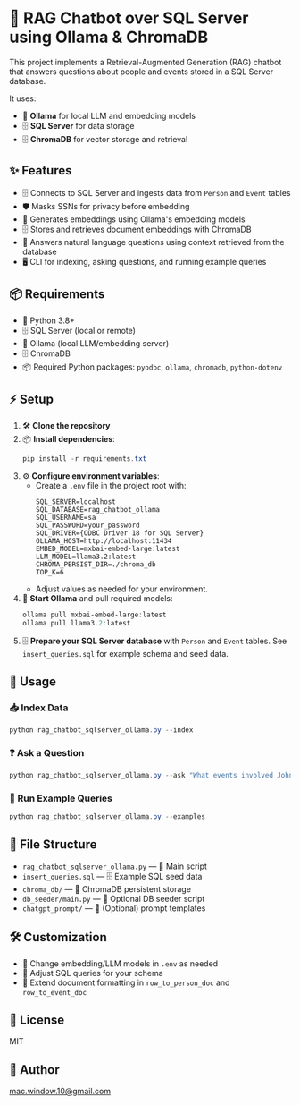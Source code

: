 # 🤖 RAG Chatbot over SQL Server using Ollama & ChromaDB

This project implements a Retrieval-Augmented Generation (RAG) chatbot that answers questions about people and events stored in a SQL Server database.

It uses:

- 🦙 **Ollama** for local LLM and embedding models
- 🗄️ **SQL Server** for data storage
- 🗄️ **ChromaDB** for vector storage and retrieval

## ✨ Features

- 🗄️ Connects to SQL Server and ingests data from `Person` and `Event` tables
- 🛡️ Masks SSNs for privacy before embedding
- 🦙 Generates embeddings using Ollama's embedding models
- 🗄️ Stores and retrieves document embeddings with ChromaDB
- 💬 Answers natural language questions using context retrieved from the database
- 🖥️ CLI for indexing, asking questions, and running example queries

## 📦 Requirements

- 🐍 Python 3.8+
- 🗄️ SQL Server (local or remote)
- 🦙 Ollama (local LLM/embedding server)
- 🗄️ ChromaDB
- 📦 Required Python packages: `pyodbc`, `ollama`, `chromadb`, `python-dotenv`

## ⚡ Setup

1. 🛠️ **Clone the repository**
2. 📦 **Install dependencies**:
   ```powershell
   pip install -r requirements.txt
   ```
3. ⚙️ **Configure environment variables**:
   - Create a `.env` file in the project root with:
     ```env
     SQL_SERVER=localhost
     SQL_DATABASE=rag_chatbot_ollama
     SQL_USERNAME=sa
     SQL_PASSWORD=your_password
     SQL_DRIVER={ODBC Driver 18 for SQL Server}
     OLLAMA_HOST=http://localhost:11434
     EMBED_MODEL=mxbai-embed-large:latest
     LLM_MODEL=llama3.2:latest
     CHROMA_PERSIST_DIR=./chroma_db
     TOP_K=6
     ```
   - Adjust values as needed for your environment.
4. 🦙 **Start Ollama** and pull required models:
   ```powershell
   ollama pull mxbai-embed-large:latest
   ollama pull llama3.2:latest
   ```
5. 🗄️ **Prepare your SQL Server database** with `Person` and `Event` tables. See `insert_queries.sql` for example schema and seed data.

## 🚀 Usage

### 📥 Index Data

```powershell
python rag_chatbot_sqlserver_ollama.py --index
```

### ❓ Ask a Question

```powershell
python rag_chatbot_sqlserver_ollama.py --ask "What events involved John Smith in 2023?"
```

### 🧪 Run Example Queries

```powershell
python rag_chatbot_sqlserver_ollama.py --examples
```

## 📁 File Structure

- `rag_chatbot_sqlserver_ollama.py` — 🐍 Main script
- `insert_queries.sql` — 🗄️ Example SQL seed data
- `chroma_db/` — 🧠 ChromaDB persistent storage
- `db_seeder/main.py` — 🌱 Optional DB seeder script
- `chatgpt_prompt/` — 💬 (Optional) prompt templates

## 🛠️ Customization

- 🔄 Change embedding/LLM models in `.env` as needed
- 📝 Adjust SQL queries for your schema
- 🧩 Extend document formatting in `row_to_person_doc` and `row_to_event_doc`

## 📄 License

MIT

## 👤 Author

mac.window.10@gmail.com
